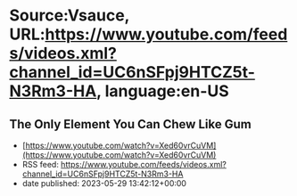 # Source:Vsauce, URL:https://www.youtube.com/feeds/videos.xml?channel_id=UC6nSFpj9HTCZ5t-N3Rm3-HA, language:en-US

## The Only Element You Can Chew Like Gum
 - [https://www.youtube.com/watch?v=Xed60vrCuVM](https://www.youtube.com/watch?v=Xed60vrCuVM)
 - RSS feed: https://www.youtube.com/feeds/videos.xml?channel_id=UC6nSFpj9HTCZ5t-N3Rm3-HA
 - date published: 2023-05-29 13:42:12+00:00



